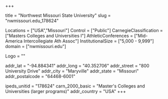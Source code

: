 
+++

title = "Northwest Missouri State University"
slug = "nwmissouri.edu_178624"

Locations = ["USA","Missouri"]
Control = ["Public"]
CarnegieClassification = ["Masters Colleges and Universities I"]
AthleticConferences = ["Mid-America Intercollegiate Ath Assoc"]
InstitutionalSize = ["5,000 - 9,999"]
domain = ["nwmissouri.edu"]

Logo = ""

addr_lat = "-94.884341"
addr_long = "40.352706"
addr_street = "800 University Drive"
addr_city = "Maryville"
addr_state = "Missouri"
addr_postalcode = "64468-6001"

ipeds_unitid = "178624"
carn_2000_basic = "Master's Colleges and Universities (larger programs)"
addr_country = "USA"
+++
    
